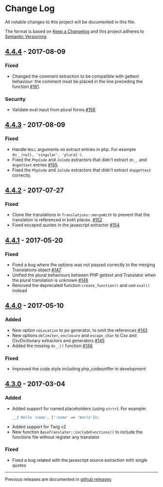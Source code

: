# Change Log

All notable changes to this project will be documented in this file.

The format is based on [Keep a Changelog](http://keepachangelog.com/) 
and this project adheres to [Semantic Versioning](http://semver.org/).

## [4.4.4] - 2017-08-09

### Fixed

- Changed the comment extraction to be compatible with gettext behaviour: the comment must be placed in the line preceding the function [#161](https://github.com/oscarotero/Gettext/issues/161).

### Security

- Validate eval input from plural forms [#156](https://github.com/oscarotero/Gettext/pull/156)

## [4.4.3] - 2017-08-09

### Fixed

- Handle `NULL` arguments on extract entries in php. For example `dn__(null, 'singular', 'plural')`.
- Fixed the `PhpCode` and `JsCode` extractors that didn't extract `dn__` and `dngettext` entries [#155](https://github.com/oscarotero/Gettext/pull/155).
- Fixed the `PhpCode` and `JsCode` extractors that didn't extract `dnpgettext` correctly.

## [4.4.2] - 2017-07-27

### Fixed

- Clone the translations in `Translations::mergeWith` to prevent that the translation is referenced in both places. [#152](https://github.com/oscarotero/Gettext/issues/152)
- Fixed escaped quotes in the javascript extractor [#154](https://github.com/oscarotero/Gettext/pull/154)

## [4.4.1] - 2017-05-20

### Fixed

- Fixed a bug where the options was not passed correctly to the merging Translations object [#147](https://github.com/oscarotero/Gettext/issues/147)
- Unified the plural behaviours between PHP gettext and Translator when the plural translation is unknown [#148](https://github.com/oscarotero/Gettext/issues/148)
- Removed the deprecated function `create_function()` and use `eval()` instead

## [4.4.0] - 2017-05-10

### Added

- New option `noLocation` to po generator, to omit the references [#143](https://github.com/oscarotero/Gettext/issues/143)
- New options `delimiter`, `enclosure` and `escape_char` to Csv and CsvDictionary extractors and generators [#145](https://github.com/oscarotero/Gettext/pull/145/)
- Added the missing `dn__()` function [#146](https://github.com/oscarotero/Gettext/pull/146/)

### Fixed

- Improved the code style including php_codesniffer in development

## [4.3.0] - 2017-03-04

### Added

- Added support for named placeholders (using `strtr`). For example:
  ```php
  __('Hello :name', [':name' => 'World']);
  ```
- Added support for Twig v2
- New function `BaseTranslator::includeFunctions()` to include the functions file without register any translator

### Fixed

- Fixed a bug related with the javascript source extraction with single quotes

---

Previous releases are documented in [github releases](https://github.com/oscarotero/Gettext/releases)

[4.4.4]: https://github.com/oscarotero/Gettext/compare/v4.4.3...v4.4.4
[4.4.3]: https://github.com/oscarotero/Gettext/compare/v4.4.2...v4.4.3
[4.4.2]: https://github.com/oscarotero/Gettext/compare/v4.4.1...v4.4.2
[4.4.1]: https://github.com/oscarotero/Gettext/compare/v4.4.0...v4.4.1
[4.4.0]: https://github.com/oscarotero/Gettext/compare/v4.3.0...v4.4.0
[4.3.0]: https://github.com/oscarotero/Gettext/compare/v4.2.0...v4.3.0
